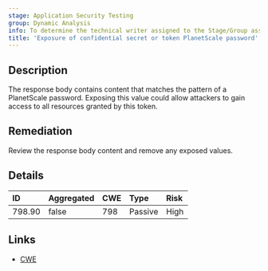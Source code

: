 ```yaml
---
stage: Application Security Testing
group: Dynamic Analysis
info: To determine the technical writer assigned to the Stage/Group associated with this page, see https://handbook.gitlab.com/handbook/product/ux/technical-writing/#assignments
title: 'Exposure of confidential secret or token PlanetScale password'
---
```


## Description

The response body contains content that matches the pattern of a PlanetScale password.
Exposing this value could allow attackers to gain access to all resources granted by this token.

## Remediation

Review the response body content and remove any exposed values.

## Details

| ID | Aggregated | CWE | Type | Risk |
|:---|:-----------|:----|:-----|:-----|
| 798.90 | false | 798 | Passive | High |

## Links

- [CWE](https://cwe.mitre.org/data/definitions/798.html)
